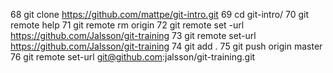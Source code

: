    68  git clone https://github.com/mattpe/git-intro.git
   69  cd git-intro/
   70  git remote help
   71  git remote rm origin
   72  git remote set -url https://github.com/Jalsson/git-training
   73  git remote set-url https://github.com/Jalsson/git-training
   74  git add .
   75  git push origin master
   76  git remote set-url git@github.com:jalsson/git-training.git